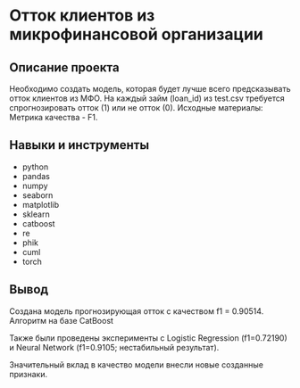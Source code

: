 # Отток клиентов из микрофинансовой организации

## Описание проекта

Необходимо создать модель, которая будет лучше всего предсказывать отток клиентов из МФО.
На каждый займ (loan_id) из test.csv требуется спрогнозировать отток (1) или не отток (0).
Исходные материалы:
Метрика качества - F1.

## Навыки и инструменты

* python
* pandas
* numpy
* seaborn
* matplotlib
* sklearn
* catboost
* re
* phik
* cuml
* torch

## Вывод

Создана модель прогнозирующая отток с качеством f1 = 0.90514.
Алгоритм на базе CatBoost

Также были проведены эксперименты с Logistic Regression (f1=0.72190) и Neural Network (f1=0.9105; нестабильный результат).

Значительный вклад в качество модели внесли новые созданные признаки.